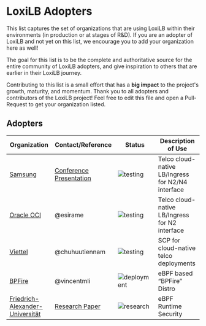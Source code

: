 # LoxiLB Adopters

This list captures the set of organizations that are using LoxiLB within their environments
(in production or at stages of R&D). If you are an adopter of LoxiLB and not yet on this 
list, we encourage you to add your organization here as well!

The goal for this list is to be the complete and authoritative source for the entire community of
LoxiLB adopters, and give inspiration to others that are earlier in their LoxiLB journey.

Contributing to this list is a small effort that has a **big impact** to the project's growth,
maturity, and momentum.  Thank you to all adopters and contributors of the LoxiLB project!
Feel free to edit this file and open a Pull-Request to get your organization listed.

## Adopters  

| Organization | Contact/Reference | Status | Description of Use |
| ------------ | ------- | ------| ------------------ |
| [Samsung](https://upbound.io) | [Conference Presentation](https://m.blog.naver.com/PostView.naver?blogId=n_cloudplatform&logNo=223518118906&navType=by) | ![testing](https://img.shields.io/badge/development%20&%20testing-green) | Telco cloud-native LB/Ingress for N2/N4 interface |
| [Oracle OCI](https://www.oracle.com/) | @esirame | ![testing](https://img.shields.io/badge/development%20&%20testing-green) | Telco cloud-native LB/Ingress for N2 interface |
| [Viettel](https://vietteltelecom.vn/) | @chuhuutiennam | ![testing](https://img.shields.io/badge/development%20&%20testing-green) | SCP for cloud-native telco deployments|
| [BPFire](http://www.firebeeos.com/) | @vincentmli | ![deployment](https://img.shields.io/badge/deployment-blue) | eBPF based “BPFire” Distro | 
| [Friedrich-Alexander-Universität](https://www.fau.de/)| [Research Paper](https://arxiv.org/pdf/2405.00078) | ![research](https://img.shields.io/badge/research-orange) | eBPF Runtime Security |
